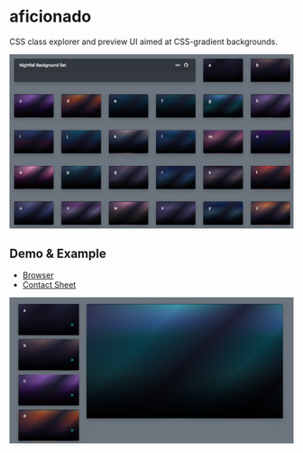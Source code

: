 # aficionado
CSS class explorer and preview UI aimed at CSS-gradient backgrounds.

![](icon.png)

## Demo & Example

- [Browser](https://rawgit.com/fantasyui-com/aficionado/master/index.html)
- [Contact Sheet](https://rawgit.com/fantasyui-com/aficionado/master/demo.html)


![](screenshot.png)
